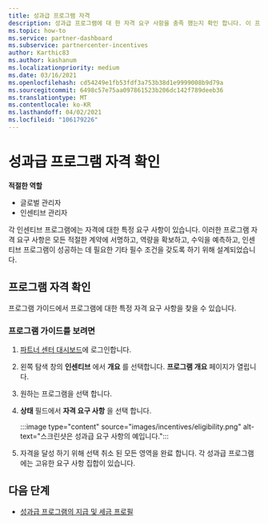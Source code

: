 ```yaml
---
title: 성과급 프로그램 자격
description: 성과급 프로그램에 대 한 자격 요구 사항을 충족 했는지 확인 합니다. 이 프로세스는 프로그램 가이드의 자격 검사를 포함 합니다.
ms.topic: how-to
ms.service: partner-dashboard
ms.subservice: partnercenter-incentives
author: Karthic83
ms.author: kashanum
ms.localizationpriority: medium
ms.date: 03/16/2021
ms.openlocfilehash: cd54249e1fb53fdf3a753b38d1e9999008b9d79a
ms.sourcegitcommit: 6498c57e75aa097861523b206dc142f789deeb36
ms.translationtype: MT
ms.contentlocale: ko-KR
ms.lasthandoff: 04/02/2021
ms.locfileid: "106179226"
---
```

# <a name="determine-your-incentives-program-eligibility"></a>성과급 프로그램 자격 확인

**적절한 역할**

- 글로벌 관리자
- 인센티브 관리자

 각 인센티브 프로그램에는 자격에 대한 특정 요구 사항이 있습니다. 이러한 프로그램 자격 요구 사항은 모든 적절한 계약에 서명하고, 역량을 확보하고, 수익을 예측하고, 인센티브 프로그램이 성공하는 데 필요한 기타 필수 조건을 갖도록 하기 위해 설계되었습니다.

## <a name="determining-your-program-eligibility"></a>프로그램 자격 확인

프로그램 가이드에서 프로그램에 대한 특정 자격 요구 사항을 찾을 수 있습니다. 

### <a name="to-see-your-program-guide"></a>프로그램 가이드를 보려면

1. [파트너 센터 대시보드](https://partner.microsoft.com/dashboard/)에 로그인합니다.

2. 왼쪽 탐색 창의 **인센티브** 에서 **개요** 를 선택합니다. **프로그램 개요** 페이지가 열립니다.

3. 원하는 프로그램을 선택 합니다.

4. **상태** 필드에서 **자격 요구 사항** 을 선택 합니다.

   :::image type="content" source="images/incentives/eligibility.png" alt-text="스크린샷은 성과급 요구 사항의 예입니다.":::

5. 자격을 달성 하기 위해 선택 취소 된 모든 영역을 완료 합니다. 각 성과급 프로그램에는 고유한 요구 사항 집합이 있습니다.

## <a name="next-steps"></a>다음 단계

- [성과급 프로그램의 지급 및 세금 프로필](incentives-create-and-manage-your-payout-and-tax-profiles.md)
